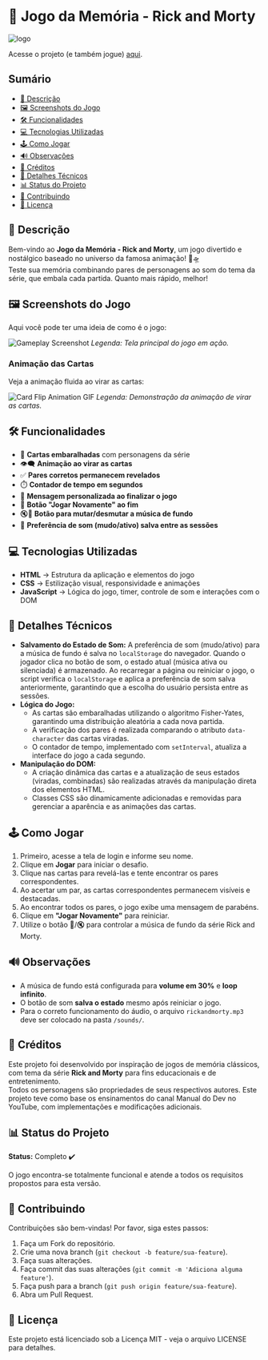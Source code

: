 # 🧠 Jogo da Memória - Rick and Morty

![logo](https://github.com/user-attachments/assets/e619a985-b5a2-4ad1-a71b-d094514de111)

Acesse o projeto (e também jogue) [aqui](https://jogo-da-memoria-steel-one.vercel.app/).

## Sumário

- [📌 Descrição](#-descrição)
- [🖼️ Screenshots do Jogo](#️-screenshots-do-jogo)
- [🛠️ Funcionalidades](#️-funcionalidades)
- [💻 Tecnologias Utilizadas](#-tecnologias-utilizadas)
- [🕹️ Como Jogar](#️-como-jogar)
- [🔊 Observações](#-observações)
- [🙌 Créditos](#-créditos)
- [🔧 Detalhes Técnicos](#-detalhes-técnicos)
- [📊 Status do Projeto](#-status-do-projeto)
- [🤝 Contribuindo](#-contribuindo)
- [📜 Licença](#-licença)

## 📌 Descrição

Bem-vindo ao **Jogo da Memória - Rick and Morty**, um jogo divertido e nostálgico baseado no universo da famosa animação! 🚀🛸  
Teste sua memória combinando pares de personagens ao som do tema da série, que embala cada partida. Quanto mais rápido, melhor!

## 🖼️ Screenshots do Jogo

Aqui você pode ter uma ideia de como é o jogo:

![Gameplay Screenshot](caminho/para/seu/screenshot.png)
*Legenda: Tela principal do jogo em ação.*

### Animação das Cartas

Veja a animação fluida ao virar as cartas:

![Card Flip Animation GIF](caminho/para/seu/animacao.gif)
*Legenda: Demonstração da animação de virar as cartas.*

## 🛠️ Funcionalidades

- 🧩 **Cartas embaralhadas** com personagens da série
- 👁️‍🗨️ **Animação ao virar as cartas**
- ✅ **Pares corretos permanecem revelados**
- ⏱️ **Contador de tempo em segundos**
- 🎉 **Mensagem personalizada ao finalizar o jogo**
- 🔁 **Botão "Jogar Novamente" ao fim**
- 🔇🎵 **Botão para mutar/desmutar a música de fundo**
- 💾 **Preferência de som (mudo/ativo) salva entre as sessões**

## 💻 Tecnologias Utilizadas

- **HTML** → Estrutura da aplicação e elementos do jogo
- **CSS** → Estilização visual, responsividade e animações
- **JavaScript** → Lógica do jogo, timer, controle de som e interações com o DOM

## 🔧 Detalhes Técnicos

- **Salvamento do Estado de Som:** A preferência de som (mudo/ativo) para a música de fundo é salva no `localStorage` do navegador. Quando o jogador clica no botão de som, o estado atual (música ativa ou silenciada) é armazenado. Ao recarregar a página ou reiniciar o jogo, o script verifica o `localStorage` e aplica a preferência de som salva anteriormente, garantindo que a escolha do usuário persista entre as sessões.
- **Lógica do Jogo:**
    - As cartas são embaralhadas utilizando o algoritmo Fisher-Yates, garantindo uma distribuição aleatória a cada nova partida.
    - A verificação dos pares é realizada comparando o atributo `data-character` das cartas viradas.
    - O contador de tempo, implementado com `setInterval`, atualiza a interface do jogo a cada segundo.
- **Manipulação do DOM:**
    - A criação dinâmica das cartas e a atualização de seus estados (viradas, combinadas) são realizadas através da manipulação direta dos elementos HTML.
    - Classes CSS são dinamicamente adicionadas e removidas para gerenciar a aparência e as animações das cartas.

## 🕹️ Como Jogar

1. Primeiro, acesse a tela de login e informe seu nome.
2. Clique em **Jogar** para iniciar o desafio.
3. Clique nas cartas para revelá-las e tente encontrar os pares correspondentes.
4. Ao acertar um par, as cartas correspondentes permanecem visíveis e destacadas.
5. Ao encontrar todos os pares, o jogo exibe uma mensagem de parabéns.
6. Clique em **"Jogar Novamente"** para reiniciar.
7. Utilize o botão 🎵/🔇 para controlar a música de fundo da série Rick and Morty.

## 🔊 Observações

- A música de fundo está configurada para **volume em 30%** e **loop infinito**.
- O botão de som **salva o estado** mesmo após reiniciar o jogo.
- Para o correto funcionamento do áudio, o arquivo `rickandmorty.mp3` deve ser colocado na pasta `/sounds/`.

## 🙌 Créditos

Este projeto foi desenvolvido por inspiração de jogos de memória clássicos, com tema da série **Rick and Morty** para fins educacionais e de entretenimento.  
Todos os personagens são propriedades de seus respectivos autores.
Este projeto teve como base os ensinamentos do canal Manual do Dev no YouTube, com implementações e modificações adicionais.

## 📊 Status do Projeto

**Status:** Completo ✔️

O jogo encontra-se totalmente funcional e atende a todos os requisitos propostos para esta versão.

## 🤝 Contribuindo

Contribuições são bem-vindas! Por favor, siga estes passos:

1. Faça um Fork do repositório.
2. Crie uma nova branch (`git checkout -b feature/sua-feature`).
3. Faça suas alterações.
4. Faça commit das suas alterações (`git commit -m 'Adiciona alguma feature'`).
5. Faça push para a branch (`git push origin feature/sua-feature`).
6. Abra um Pull Request.

## 📜 Licença

Este projeto está licenciado sob a Licença MIT - veja o arquivo LICENSE para detalhes.
